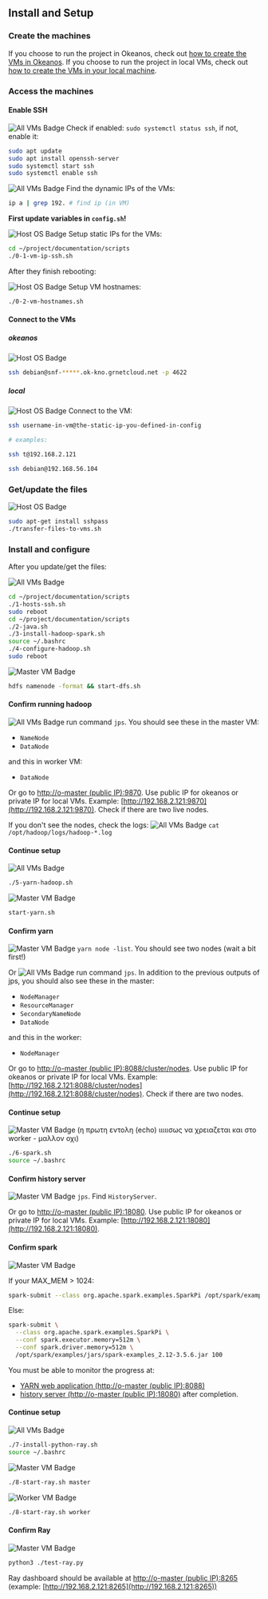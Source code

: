 ## Install and Setup

### Create the machines

If you choose to run the project in Okeanos, check out [how to create the VMs in Okeanos](https://github.com/liuminex/Big-Data-HDFS-Ray-vs-Spark/blob/main/documentation/tutorials/create-okeanos.md).
If you choose to run the project in local VMs, check out [how to create the VMs in your local machine](https://github.com/liuminex/Big-Data-HDFS-Ray-vs-Spark/blob/main/documentation/tutorials/create-local.md).


### Access the machines

#### Enable SSH

![All VMs Badge](https://img.shields.io/badge/VM-All-ff5733) Check if enabled: `sudo systemctl status ssh`, if not, enable it:
```bash
sudo apt update
sudo apt install openssh-server
sudo systemctl start ssh
sudo systemctl enable ssh
```

![All VMs Badge](https://img.shields.io/badge/VM-All-ff5733) Find the dynamic IPs of the VMs:
```bash
ip a | grep 192. # find ip (in VM)
```

**First update variables in `config.sh`!**

![Host OS Badge](https://img.shields.io/badge/Host%20OS-4284f5) Setup static IPs for the VMs:
```bash
cd ~/project/documentation/scripts
./0-1-vm-ip-ssh.sh
```
After they finish rebooting:

![Host OS Badge](https://img.shields.io/badge/Host%20OS-4284f5) Setup VΜ hostnames:
```bash
./0-2-vm-hostnames.sh
```

#### Connect to the VMs

##### okeanos
![Host OS Badge](https://img.shields.io/badge/Host%20OS-4284f5)
```bash
ssh debian@snf-*****.ok-kno.grnetcloud.net -p 4622
```

##### local

![Host OS Badge](https://img.shields.io/badge/Host%20OS-4284f5) Connect to the VM:
```bash
ssh username-in-vm@the-static-ip-you-defined-in-config

# examples:

ssh t@192.168.2.121

ssh debian@192.168.56.104
```

### Get/update the files

![Host OS Badge](https://img.shields.io/badge/Host%20OS-4284f5)
```bash
sudo apt-get install sshpass
./transfer-files-to-vms.sh
```

### Install and configure

After you update/get the files:

![All VMs Badge](https://img.shields.io/badge/VM-All-ff5733)
```bash
cd ~/project/documentation/scripts
./1-hosts-ssh.sh
sudo reboot
cd ~/project/documentation/scripts
./2-java.sh
./3-install-hadoop-spark.sh
source ~/.bashrc
./4-configure-hadoop.sh
sudo reboot
```

![Master VM Badge](https://img.shields.io/badge/VM-Master-f59542)
```bash
hdfs namenode -format && start-dfs.sh
```

#### Confirm running hadoop

![All VMs Badge](https://img.shields.io/badge/VM-All-ff5733) run command `jps`. You should see these in the master VM:
- `NameNode`
- `DataNode`

and this in worker VM:
- `DataNode`

Or go to [http://o-master (public IP):9870](http://o-master:9870).
Use public IP for okeanos or private IP for local VMs. Example:
[http://192.168.2.121:9870](http://192.168.2.121:9870).
Check if there are two live nodes.

If you don't see the nodes, check the logs:
![All VMs Badge](https://img.shields.io/badge/VM-All-ff5733) `cat /opt/hadoop/logs/hadoop-*.log`

#### Continue setup

![All VMs Badge](https://img.shields.io/badge/VM-All-ff5733)
```bash
./5-yarn-hadoop.sh
```

![Master VM Badge](https://img.shields.io/badge/VM-Master-f59542)
```bash
start-yarn.sh
```

#### Confirm yarn

![Master VM Badge](https://img.shields.io/badge/VM-Master-f59542) `yarn node -list`. You should see two nodes (wait a bit first!)

Or 
![All VMs Badge](https://img.shields.io/badge/VM-All-ff5733) run command `jps`. In addition to the previous outputs of jps, you should also see these in the master:
- `NodeManager`
- `ResourceManager`
- `SecondaryNameNode`
- `DataNode`

and this in the worker:
- `NodeManager`

Or go to [http://o-master (public IP):8088/cluster/nodes](http://o-master:8088/cluster/nodes).
Use public IP for okeanos or private IP for local VMs. Example:
[http://192.168.2.121:8088/cluster/nodes](http://192.168.2.121:8088/cluster/nodes).
Check if there are two nodes.

#### Continue setup

![Master VM Badge](https://img.shields.io/badge/VM-Master-f59542) (η πρωτη εντολη (echo) ιιιιισως να χρειαζεται και στο worker - μαλλον οχι)
```bash
./6-spark.sh
source ~/.bashrc
```

#### Confirm history server

![Master VM Badge](https://img.shields.io/badge/VM-Master-f59542) `jps`. Find `HistoryServer`.

Or go to [http://o-master (public IP):18080](http://o-master:18080).
Use public IP for okeanos or private IP for local VMs. Example:
[http://192.168.2.121:18080](http://192.168.2.121:18080).

#### Confirm spark
![Master VM Badge](https://img.shields.io/badge/VM-Master-f59542)

If your MAX_MEM > 1024:
```bash
spark-submit --class org.apache.spark.examples.SparkPi /opt/spark/examples/jars/spark-examples_2.12-3.5.0.jar 100
```
Else:
```bash
spark-submit \
  --class org.apache.spark.examples.SparkPi \
  --conf spark.executor.memory=512m \
  --conf spark.driver.memory=512m \
  /opt/spark/examples/jars/spark-examples_2.12-3.5.6.jar 100  
```
You must be able to monitor the progress at:
- [YARN web application (http://o-master (public IP):8088)](http://192.168.2.121:8088)
- [history server (http://o-master (public IP):18080)](http://192.168.2.121:18080) after completion.

#### Continue setup
![All VMs Badge](https://img.shields.io/badge/VM-All-ff5733)
```bash
./7-install-python-ray.sh
source ~/.bashrc
```
![Master VM Badge](https://img.shields.io/badge/VM-Master-f59542)
```bash
./8-start-ray.sh master
```
![Worker VM Badge](https://img.shields.io/badge/VM-Worker-f5dd42)
```bash
./8-start-ray.sh worker
```

#### Confirm Ray

![Master VM Badge](https://img.shields.io/badge/VM-Master-f59542)
```bash
python3 ./test-ray.py
```
Ray dashboard should be available at [http://o-master (public IP):8265](http://o-master:8265) (example: [http://192.168.2.121:8265](http://192.168.2.121:8265))
